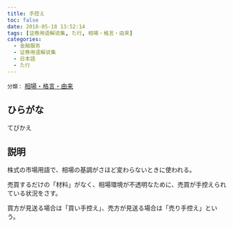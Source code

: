 ```yaml
---
title: 手控え
toc: false
date: 2018-05-18 13:52:14
tags: [证券用语解说集, た行, 相場・格言・由来]
categories:
  - 金融服务
  - 证券用语解说集
  - 日本語
  - た行
---
```


`分類：` [相場・格言・由来](/tags/相場・格言・由来/)

## ひらがな

てびかえ

## 説明

株式の市場用語で、相場の基調がさほど変わらないときに使われる。

売買するだけの「材料」がなく、相場環境が不透明なために、売買が手控えられている状況をさす。

買方が見送る場合は「買い手控え」、売方が見送る場合は「売り手控え」という。
